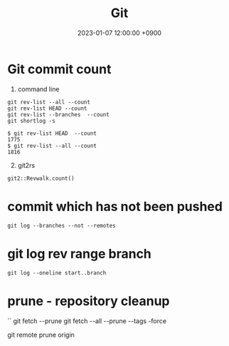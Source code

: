 ﻿---
title: Git
date:  2023-01-07 12:00:00 +0900
categories:
  - git
---

# Git commit count

1. command line

```
git rev-list --all --count
git rev-list HEAD --count
git rev-list --branches  --count
git shortlog -s
```

```
$ git rev-list HEAD  --count
1775
$ git rev-list --all --count
1816
```

2. git2rs

```
git2::Revwalk.count()
```

# commit which has not been pushed

```
git log --branches --not --remotes
```

# git log rev range branch

```
git log --oneline start..branch
```

# prune - repository cleanup

``
git fetch --prune
git fetch --all --prune --tags -force

git remote prune origin
```
